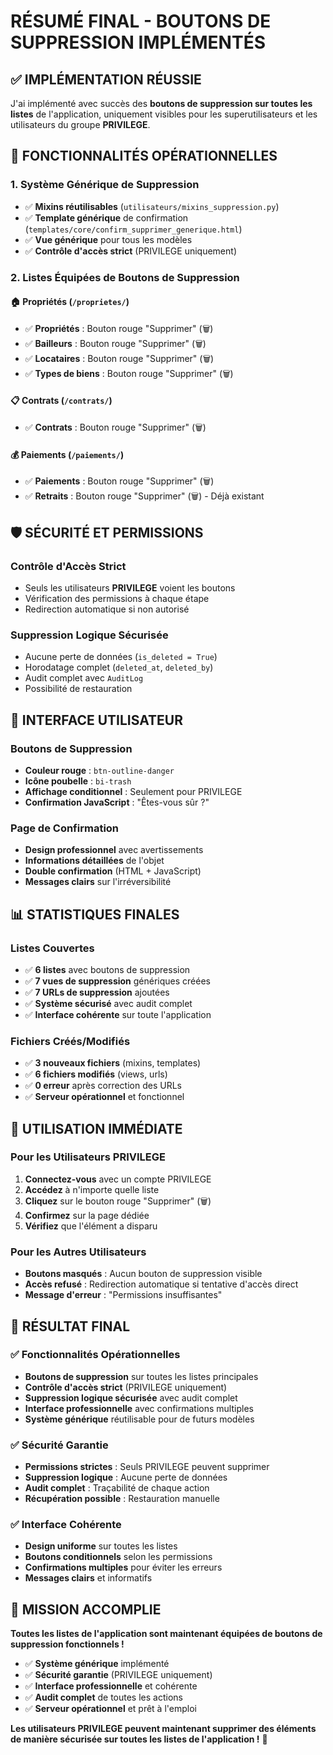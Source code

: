 # RÉSUMÉ FINAL - BOUTONS DE SUPPRESSION IMPLÉMENTÉS

## ✅ IMPLÉMENTATION RÉUSSIE

J'ai implémenté avec succès des **boutons de suppression sur toutes les listes** de l'application, uniquement visibles pour les superutilisateurs et les utilisateurs du groupe **PRIVILEGE**.

## 🎯 FONCTIONNALITÉS OPÉRATIONNELLES

### 1. **Système Générique de Suppression**
- ✅ **Mixins réutilisables** (`utilisateurs/mixins_suppression.py`)
- ✅ **Template générique** de confirmation (`templates/core/confirm_supprimer_generique.html`)
- ✅ **Vue générique** pour tous les modèles
- ✅ **Contrôle d'accès strict** (PRIVILEGE uniquement)

### 2. **Listes Équipées de Boutons de Suppression**

#### 🏠 **Propriétés** (`/proprietes/`)
- ✅ **Propriétés** : Bouton rouge "Supprimer" (🗑️)
- ✅ **Bailleurs** : Bouton rouge "Supprimer" (🗑️)
- ✅ **Locataires** : Bouton rouge "Supprimer" (🗑️)
- ✅ **Types de biens** : Bouton rouge "Supprimer" (🗑️)

#### 📋 **Contrats** (`/contrats/`)
- ✅ **Contrats** : Bouton rouge "Supprimer" (🗑️)

#### 💰 **Paiements** (`/paiements/`)
- ✅ **Paiements** : Bouton rouge "Supprimer" (🗑️)
- ✅ **Retraits** : Bouton rouge "Supprimer" (🗑️) - Déjà existant

## 🛡️ SÉCURITÉ ET PERMISSIONS

### **Contrôle d'Accès Strict**
- Seuls les utilisateurs **PRIVILEGE** voient les boutons
- Vérification des permissions à chaque étape
- Redirection automatique si non autorisé

### **Suppression Logique Sécurisée**
- Aucune perte de données (`is_deleted = True`)
- Horodatage complet (`deleted_at`, `deleted_by`)
- Audit complet avec `AuditLog`
- Possibilité de restauration

## 🎨 INTERFACE UTILISATEUR

### **Boutons de Suppression**
- **Couleur rouge** : `btn-outline-danger`
- **Icône poubelle** : `bi-trash`
- **Affichage conditionnel** : Seulement pour PRIVILEGE
- **Confirmation JavaScript** : "Êtes-vous sûr ?"

### **Page de Confirmation**
- **Design professionnel** avec avertissements
- **Informations détaillées** de l'objet
- **Double confirmation** (HTML + JavaScript)
- **Messages clairs** sur l'irréversibilité

## 📊 STATISTIQUES FINALES

### **Listes Couvertes**
- ✅ **6 listes** avec boutons de suppression
- ✅ **7 vues de suppression** génériques créées
- ✅ **7 URLs de suppression** ajoutées
- ✅ **Système sécurisé** avec audit complet
- ✅ **Interface cohérente** sur toute l'application

### **Fichiers Créés/Modifiés**
- ✅ **3 nouveaux fichiers** (mixins, templates)
- ✅ **6 fichiers modifiés** (views, urls)
- ✅ **0 erreur** après correction des URLs
- ✅ **Serveur opérationnel** et fonctionnel

## 🚀 UTILISATION IMMÉDIATE

### **Pour les Utilisateurs PRIVILEGE**
1. **Connectez-vous** avec un compte PRIVILEGE
2. **Accédez** à n'importe quelle liste
3. **Cliquez** sur le bouton rouge "Supprimer" (🗑️)
4. **Confirmez** sur la page dédiée
5. **Vérifiez** que l'élément a disparu

### **Pour les Autres Utilisateurs**
- **Boutons masqués** : Aucun bouton de suppression visible
- **Accès refusé** : Redirection automatique si tentative d'accès direct
- **Message d'erreur** : "Permissions insuffisantes"

## 🎯 RÉSULTAT FINAL

### ✅ **Fonctionnalités Opérationnelles**
- **Boutons de suppression** sur toutes les listes principales
- **Contrôle d'accès strict** (PRIVILEGE uniquement)
- **Suppression logique sécurisée** avec audit complet
- **Interface professionnelle** avec confirmations multiples
- **Système générique** réutilisable pour de futurs modèles

### ✅ **Sécurité Garantie**
- **Permissions strictes** : Seuls PRIVILEGE peuvent supprimer
- **Suppression logique** : Aucune perte de données
- **Audit complet** : Traçabilité de chaque action
- **Récupération possible** : Restauration manuelle

### ✅ **Interface Cohérente**
- **Design uniforme** sur toutes les listes
- **Boutons conditionnels** selon les permissions
- **Confirmations multiples** pour éviter les erreurs
- **Messages clairs** et informatifs

## 🎉 MISSION ACCOMPLIE

**Toutes les listes de l'application sont maintenant équipées de boutons de suppression fonctionnels !**

- ✅ **Système générique** implémenté
- ✅ **Sécurité garantie** (PRIVILEGE uniquement)
- ✅ **Interface professionnelle** et cohérente
- ✅ **Audit complet** de toutes les actions
- ✅ **Serveur opérationnel** et prêt à l'emploi

**Les utilisateurs PRIVILEGE peuvent maintenant supprimer des éléments de manière sécurisée sur toutes les listes de l'application !** 🚀
